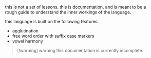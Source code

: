 this is not a set of lessons. this is documentation, and is meant to be a rough guide to understand the inner workings of the language.

this language is built on the following features:
- agglutination
- free word order with suffix case markers
- vowel harmony

> [!warning] warning
> this documentation is currently incomplete.